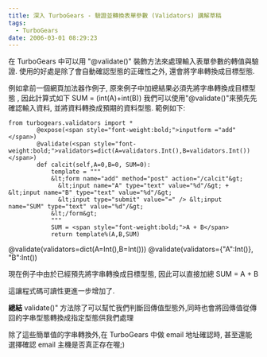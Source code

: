 ```yaml
---
title: 深入 TurboGears - 驗證並轉換表單參數 (Validators) 講解草稿
tags:
  - TurboGears
date: 2006-03-01 08:29:23
---
```


在 TurboGears 中可以用 "@validate()" 裝飾方法來處理輸入表單參數的轉值與驗證. 使用的好處是除了會自動確認型態的正確性之外, 還會將字串轉換成目標型態.

例如拿前一個網頁加法器作例子, 原來例子中加總結果必須先將字串轉換成目標型態 , 因此計算式如下
SUM = (int(A)+int(B))
我們可以使用"@validate()"來預先先確認輸入資料, 並將資料轉換成預期的資料型態.
範例如下:

```
from turbogears.validators import *
        @expose(<span style="font-weight:bold;">inputform ="add"</span>)
        @validate(<span style="font-weight:bold;">validators=dict(A=validators.Int(),B=validators.Int())</span>)
        def calcit(self,A=0,B=0, SUM=0):
            template = """
            &lt;form name="add" method="post" action="/calcit"&gt;
              &lt;input name="A" type="text" value="%d"/&gt; + &lt;input name="B" type="text" value="%d"/&gt;
              &lt;input type="submit" value="=" /> &lt;input name="SUM" type="text" value="%d"/&gt;
            &lt;/form&gt;
            """
            SUM = <span style="font-weight:bold;">A + B</span>
            return template%(A,B,SUM)
```

@validate(validators=dict(A=Int(),B=Int()))
@validate(validators={"A":Int()}, "B":Int())

現在例子中由於已經預先將字串轉換成目標型態, 因此可以直接加總
SUM = A + B

這讓程式碼可讀性更進一步增加了.

<span style="font-weight:bold;">總結</span>
validate()" 方法除了可以幫忙我們判斷回傳值型態外,同時也會將回傳值從傳回的字串型態轉換成指定型態供我們處理

除了這些簡單值的字串轉換外,在 TurboGears 中做 email 地址確認時, 甚至還能選擇確認 email 主機是否真正存在喔;)
